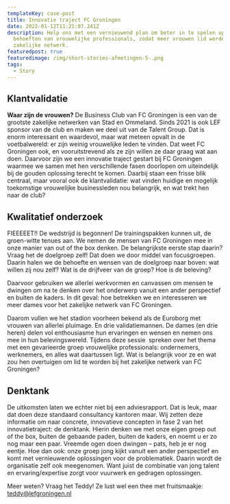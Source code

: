 ```yaml
---
templateKey: case-post
title: Innovatie traject FC Groningen
date: 2022-01-12T11:21:07.241Z
description: Help ons met een vernieuwend plan om beter in te spelen op de
  behoeften van vrouwelijke professionals, zodat meer vrouwen lid worden van ons
  zakelijke netwerk.
featuredpost: true
featuredimage: /img/short-stories-afmetingen-5-.png
tags:
  - Story
---
```

## Klantvalidatie

**Waar zijn de vrouwen?** De Business Club van FC Groningen is een van de grootste zakelijke netwerken van Stad en Ommeland. Sinds 2021 is ook LEF sponsor van de club en maken we deel uit van de Talent Group. Dat is enorm interessant en waardevol, maar wat meteen opvalt in de voetbalwereld: er zijn weinig vrouwelijke leden te vinden. Dat weet FC Groningen ook, en vooruitstrevend als ze zijn willen ze daar graag wat aan doen. Daarvoor zijn we een innovatie traject gestart bij FC Groningen waarmee we samen met hen verschillende fasen doorlopen om uiteindelijk bij de gouden oplossing terecht te komen. Daarbij staan een frisse blik centraal, maar vooral ook de klantvalidatie: wat vinden huidige en mogelijk toekomstige vrouwelijke businessleden nou belangrijk, en wat trekt hen naar de club?  

## Kwalitatief onderzoek

FIEEEEET!! De wedstrijd is begonnen! De trainingspakken kunnen uit, de groen-witte tenues aan. We nemen de mensen van FC Groningen mee in onze manier van out of the box denken. De belangrijkste eerste stap daarin? Vraag het de doelgroep zelf! Dat doen we door middel van focusgroepen. Daarin halen we de behoefte en wensen van de doelgroep naar boven: wat willen zij nou zelf? Wat is de drijfveer van de groep? Hoe is de beleving? 

Daarvoor gebruiken we allerlei werkvormen en canvassen om mensen te dwingen om na te denken over het onderwerp vanuit een ander perspectief en buiten de kaders. In dit geval: hoe betrekken we en interesseren we meer dames voor het zakelijke netwerk van FC Groningen. 

Daarom vullen we het stadion voorheen bekend als de Euroborg met vrouwen van allerlei pluimage. En drie validatiemannen. De dames (en drie heren) delen vol enthousiasme hun ervaringen en wensen en nemen ons mee in hun belevingswereld. Tijdens deze sessie  spreken over het thema met een gevarieerde groep vrouwelijke professionals: ondernemers, werknemers, en alles wat daartussen ligt. Wat is belangrijk voor ze en wat zou hen overtuigen om lid te worden bij het zakelijke netwerk van FC Groningen? 

## Denktank

De uitkomsten laten we echter niet bij een adviesrapport. Dat is leuk, maar dat doen deze standaard consultancy kantoren maar. Wij zetten deze informatie om naar concrete, innovatieve concepten in fase 2 van het innovatietraject: de denktank. Hierin denken we met onze eigen groep out of the box, buiten de gebaande paden, buiten de kaders, en noemt u er zo nog maar een paar. Vreemde ogen doen dwingen – pats, heb je er nog eentje. Hoe dan ook: onze groep jong kijkt vanuit een ander perspectief en komt met vernieuwende oplossingen voor de problematiek. Daarin wordt de organisatie zelf ook meegenomen. Want juist de combinatie van jong talent en ervaring/expertise zorgt voor vuurwerk en gedragen oplossingen. 



Meer weten? Vraag het Teddy! Ze lust wel een thee met fruitsmaakje: teddy@lefgroningen.nl
